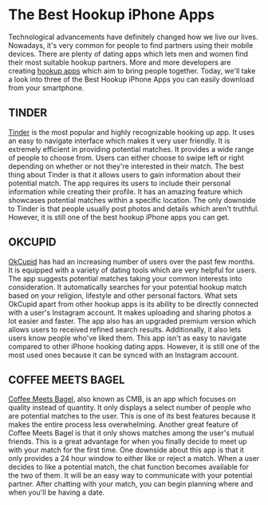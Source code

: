 # The Best Hookup iPhone Apps

Technological advancements have definitely changed how we live our lives. Nowadays, it's very common for people to find partners using their mobile devices. There are plenty of dating apps which lets men and women find their most suitable hookup partners. More and more developers are creating [hookup apps](hookup-sites.info) which aim to bring people together. Today, we'll take a look into three of the Best Hookup iPhone Apps you can easily download from your smartphone.

## TINDER
[Tinder](https://itunes.apple.com/us/app/tinder/id547702041) is the most popular and highly recognizable hooking up app. It uses an easy to navigate interface which makes it very user friendly. It is extremely efficient in providing potential matches. It provides a wide range of people to choose from. Users can either choose to swipe left or right depending on whether or not they're interested in their match. The best thing about Tinder is that it allows users to gain information about their potential match. The app requires its users to include their personal information while creating their profile. It has an amazing feature which showcases potential matches within a specific location. The only downside to Tinder is that people usually post photos and details which aren't truthful. However, it is still one of the best hookup iPhone apps you can get.

## OKCUPID
[OkCupid](https://itunes.apple.com/in/app/okcupid-dating/id338701294) has had an increasing number of users over the past few months. It is equipped with a variety of dating tools which are very helpful for users. The app suggests potential matches taking your common interests into consideration. It automatically searches for your potential hookup match based on your religion, lifestyle and other personal factors. What sets OkCupid apart from other hookup apps is its ability to be directly connected with a user's Instagram account. It makes uploading and sharing photos a lot easier and faster. The app also has an upgraded premium version which allows users to received refined search results. Additionally, it also lets users know people who've liked them. This app isn't as easy to navigate compared to other iPhone hooking dating apps. However, it is still one of the most used ones because it can be synced with an Instagram account.

## COFFEE MEETS BAGEL
[Coffee Meets Bagel](https://itunes.apple.com/us/app/coffee-meets-bagel-free-dating/id630119301), also known as CMB, is an app which focuses on quality instead of quantity. It only displays a select number of people who are potential matches to the user. This is one of its best features because it makes the entire process less overwhelming. Another great feature of Coffee Meets Bagel is that it only shows matches among the user's mutual friends. This is a great advantage for when you finally decide to meet up with your match for the first time. One downside about this app is that it only provides a 24 hour window to either like or reject a match. When a user decides to like a potential match, the chat function becomes available for the two of them. It will be an easy way to communicate with your potential partner. After chatting with your match, you can begin planning where and when you'll be having a date.
